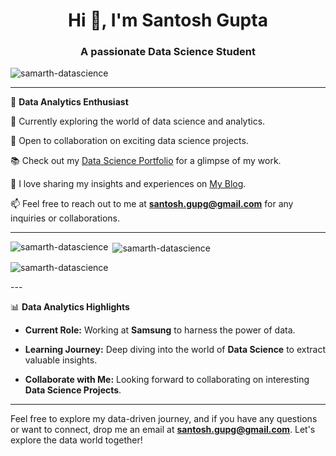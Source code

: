 <h1 align="center">Hi 👋, I'm Santosh Gupta</h1>
<h3 align="center">A passionate Data Science Student</h3>

<p align="left"> <img src="[https://komarev.com/ghpvc/?username=samarth-datascience&label=Profile%20views&color=0e75b6&style=flat](https://github.com/Samarth-DataScience/samarth-datascience/blob/ba05c19ddfc82d1ed73727a025dc0aae1ccb6925/You%20Think%20Big%2C%20You%20Get%20Big.jpg)" alt="samarth-datascience" /> </p>

---

🔬 **Data Analytics Enthusiast**

🌱 Currently exploring the world of data science and analytics.

👯 Open to collaboration on exciting data science projects.

📚 Check out my [Data Science Portfolio](https://samarth-datascience.github.io/portfolio/) for a glimpse of my work.

📝 I love sharing my insights and experiences on [My Blog](https://samarth-datascience.github.io/portfolio/).

📫 Feel free to reach out to me at **santosh.gupg@gmail.com** for any inquiries or collaborations.

---
<p><img align="left" src="https://github-readme-stats.vercel.app/api/top-langs?username=samarth-datascience&show_icons=true&locale=en&layout=compact" alt="samarth-datascience" /></p>

<p>&nbsp;<img align="center" src="https://github-readme-stats.vercel.app/api?username=samarth-datascience&show_icons=true&locale=en" alt="samarth-datascience" /></p>

<p><img align="center" src="https://github-readme-streak-stats.herokuapp.com/?user=samarth-datascience&" alt="samarth-datascience" /></p>
---

📊 **Data Analytics Highlights**

- **Current Role:** Working at **Samsung** to harness the power of data.

- **Learning Journey:** Deep diving into the world of **Data Science** to extract valuable insights.

- **Collaborate with Me:** Looking forward to collaborating on interesting **Data Science Projects**.

---


Feel free to explore my data-driven journey, and if you have any questions or want to connect, drop me an email at **santosh.gupg@gmail.com**. Let's explore the data world together!

